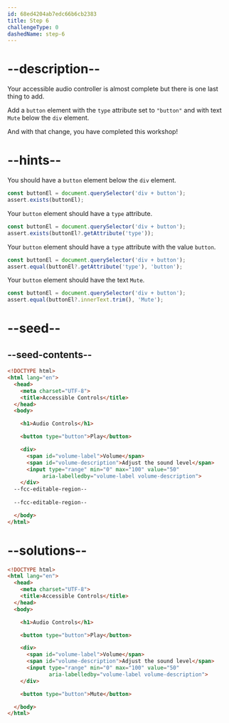 ```yaml
---
id: 68ed4204ab7edc66b6cb2383
title: Step 6
challengeType: 0
dashedName: step-6
---
```


# --description--

Your accessible audio controller is almost complete but there is one last thing to add.

Add a `button` element with the `type` attribute set to `"button"` and with text `Mute` below the `div` element.

And with that change, you have completed this workshop!

# --hints--

You should have a `button` element below the `div` element.

```js
const buttonEl = document.querySelector('div + button');
assert.exists(buttonEl);
```

Your `button` element should have a `type` attribute.

```js
const buttonEl = document.querySelector('div + button');
assert.exists(buttonEl?.getAttribute('type'));
```

Your `button` element should have a `type` attribute with the value `button`.

```js
const buttonEl = document.querySelector('div + button');
assert.equal(buttonEl?.getAttribute('type'), 'button');
```

Your `button` element should have the text `Mute`.

```js
const buttonEl = document.querySelector('div + button');
assert.equal(buttonEl?.innerText.trim(), 'Mute');
```

# --seed--

## --seed-contents--

```html
<!DOCTYPE html>
<html lang="en">
  <head>
    <meta charset="UTF-8">
    <title>Accessible Controls</title>
  </head>
  <body>

    <h1>Audio Controls</h1>

    <button type="button">Play</button>

    <div>
      <span id="volume-label">Volume</span>
      <span id="volume-description">Adjust the sound level</span>
      <input type="range" min="0" max="100" value="50"
           aria-labelledby="volume-label volume-description">
    </div>
  --fcc-editable-region--
    
  --fcc-editable-region--

  </body>
</html>
```

# --solutions--

```html
<!DOCTYPE html>
<html lang="en">
  <head>
    <meta charset="UTF-8">
    <title>Accessible Controls</title>
  </head>
  <body>

    <h1>Audio Controls</h1>

    <button type="button">Play</button>

    <div>
      <span id="volume-label">Volume</span>
      <span id="volume-description">Adjust the sound level</span>
      <input type="range" min="0" max="100" value="50"
             aria-labelledby="volume-label volume-description">
    </div>

    <button type="button">Mute</button>

  </body>
</html>
```
